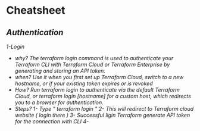 # Cheatsheet

<em>

## Authentication

1-Login
   * why?
The terraform login command is used to authenticate your Terraform CLI with Terraform Cloud or Terraform Enterprise by generating and storing an API token.
   * when?
Use it when you first set up Terraform Cloud, switch to a new hostname, or if your existing token expires or is revoked
   * How?
Run terraform login to authenticate via the default Terraform Cloud, or terraform login [hostname] for a custom host, which redirects you to a browser for authentication.
   * Steps?
1- Type " terraform login "
2- This will redirect to Terraform cloud website ( login there )
3- Successful ligin Terraform generate API token for the connection with CLI
4-
 





</em>